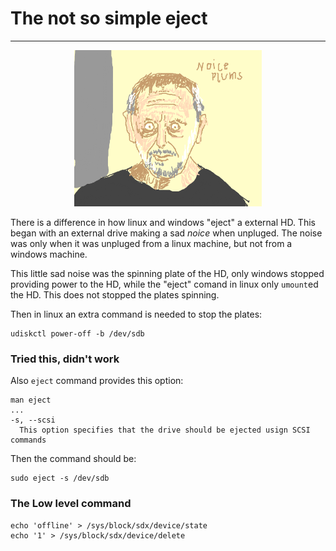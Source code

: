 # The not so simple eject

---
<p style=" text-align:center">
<img src="../../img/noice.png">
</p>


There is a difference in how linux and windows "eject" a external HD.
This began with an external drive making a sad _noice_ when unpluged.
The noise was only when it was unpluged from a linux machine, but not
from a windows machine.



This little sad noise was the spinning plate of the HD, only windows
stopped providing power to the HD, while the "eject" comand in linux
only `umount`ed the HD. This does not stopped the plates spinning.

Then in linux an extra command is needed to stop the plates:
```
udiskctl power-off -b /dev/sdb
```

### Tried this, didn't work
Also `eject` command provides this option:
```
man eject
...
-s, --scsi
  This option specifies that the drive should be ejected usign SCSI commands
```

Then the command should be:

```
sudo eject -s /dev/sdb
```

### The Low level command

```
echo 'offline' > /sys/block/sdx/device/state
echo '1' > /sys/block/sdx/device/delete
```
